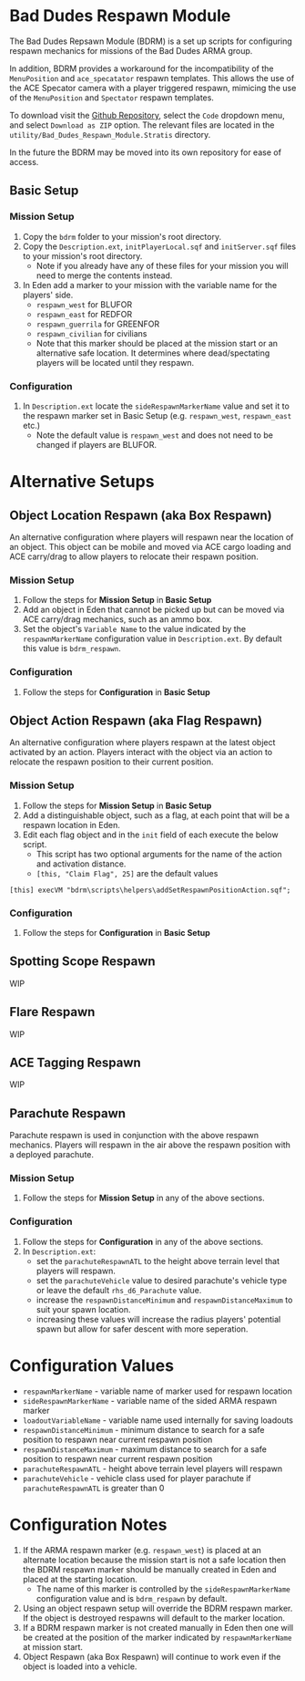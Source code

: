 # Bad Dudes Respawn Module

The Bad Dudes Repsawn Module (BDRM) is a set up scripts for configuring respawn mechanics for missions of the Bad Dudes ARMA group.

In addition, BDRM provides a workaround for the incompatibility of the `MenuPosition` and `ace_specatator` respawn templates. This allows the use of the ACE Specator camera with a player triggered respawn, mimicing the use of the `MenuPosition` and `Spectator` respawn templates.

To download visit the [Github Repository](https://github.com/Oronar/armamissions/tree/feature/bdrm), select the `Code` dropdown menu, and select `Download as ZIP` option. The relevant files are located in the `utility/Bad_Dudes_Respawn_Module.Stratis` directory.

In the future the BDRM may be moved into its own repository for ease of access.

## Basic Setup
### Mission Setup
1. Copy the `bdrm` folder to your mission's root directory.
2. Copy the `Description.ext`, `initPlayerLocal.sqf` and `initServer.sqf` files to your mission's root directory.
    * Note if you already have any of these files for your mission you will need to merge the contents instead.
3. In Eden add a marker to your mission with the variable name for the players' side.
    * `respawn_west` for BLUFOR
    * `respawn_east` for REDFOR
    * `respawn_guerrila` for GREENFOR
    * `respawn_civilian` for civilians
    * Note that this marker should be placed at the mission start or an alternative safe location. It determines where dead/spectating players will be located until they respawn.

### Configuration
1. In `Description.ext` locate the `sideRespawnMarkerName` value and set it to the respawn marker set in Basic Setup (e.g. `respawn_west`, `respawn_east` etc.)
    * Note the default value is `respawn_west` and does not need to be changed if players are BLUFOR.

# Alternative Setups

## Object Location Respawn (aka Box Respawn)
An alternative configuration where players will respawn near the location of an object. This object can be mobile and moved via ACE cargo loading and ACE carry/drag to allow players to relocate their respawn position.

### Mission Setup
1. Follow the steps for **Mission Setup** in **Basic Setup**
2. Add an object in Eden that cannot be picked up but can be moved via ACE carry/drag mechanics, such as an ammo box.
3. Set the object's `Variable Name` to the value indicated by the `respawnMarkerName` configuration value in `Description.ext`. By default this value is `bdrm_respawn`.

### Configuration
1. Follow the steps for **Configuration** in **Basic Setup**
  
## Object Action Respawn (aka Flag Respawn)  
An alternative configuration where players respawn at the latest object activated by an action. Players interact with the object via an action to relocate the respawn position to their current position.

### Mission Setup
1. Follow the steps for **Mission Setup** in **Basic Setup**
2. Add a distinguishable object, such as a flag, at each point that will be a respawn location in Eden.
3. Edit each flag object and in the `init` field of each execute the below script.
    * This script has two optional arguments for the name of the action and activation distance.
    * `[this, "Claim Flag", 25]` are the default values

```[this] execVM "bdrm\scripts\helpers\addSetRespawnPositionAction.sqf";```

### Configuration
1. Follow the steps for **Configuration** in **Basic Setup**

## Spotting Scope Respawn
WIP

## Flare Respawn
WIP

## ACE Tagging Respawn
WIP

## Parachute Respawn
Parachute respawn is used in conjunction with the above respawn mechanics. Players will respawn in the air above the respawn position with a deployed parachute.

### Mission Setup
1. Follow the steps for **Mission Setup** in any of the above sections.

### Configuration
1. Follow the steps for **Configuration** in any of the above sections.
2. In `Description.ext`:
    * set the `parachuteRespawnATL` to the height above terrain level that players will respawn.
    * set the `parachuteVehicle` value to desired parachute's vehicle type or leave the default `rhs_d6_Parachute` value.
    * increase the `respawnDistanceMinimum` and `respawnDistanceMaximum` to suit your spawn location.
    * increasing these values will increase the radius players' potential spawn but allow for safer descent with more seperation.

# Configuration Values
* `respawnMarkerName` - variable name of marker used for respawn location
* `sideRespawnMarkerName` - variable name of the sided ARMA respawn marker
* `loadoutVariableName` - variable name used internally for saving loadouts
* `respawnDistanceMinimum` - minimum distance to search for a safe position to respawn near current respawn position
* `respawnDistanceMaximum` - maximum distance to search for a safe position to respawn near current respawn position
* `parachuteRespawnATL` - height above terrain level players will respawn
* `parachuteVehicle` - vehicle class used for player parachute if `parachuteRespawnATL` is greater than 0

# Configuration Notes
1. If the ARMA respawn marker (e.g. `respawn_west`) is placed at an alternate location because the mission start is not a safe location then the BDRM respawn marker should be manually created in Eden and placed at the starting location.
    * The name of this marker is controlled by the `sideRespawnMarkerName` configuration value and is `bdrm_respawn` by default.
2. Using an object respawn setup will override the BDRM respawn marker. If the object is destroyed respawns will default to the marker location.
3. If a BDRM respawn marker is not created manually in Eden then one will be created at the position of the marker indicated by `respawnMarkerName` at mission start.
4. Object Respawn (aka Box Respawn) will continue to work even if the object is loaded into a vehicle.
